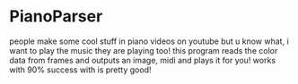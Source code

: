 # PianoParser
people make some cool stuff in piano videos on youtube but u know what, i want to play the music they are playing too!
this program reads the color data from frames and outputs an image, midi and plays it for you!
works with 90% success with is pretty good!
